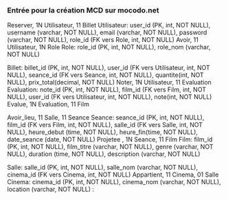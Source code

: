 ### Entrée pour la création MCD sur mocodo.net
Reserver, 1N Utilisateur, 11 Billet
Utilisateur: user_id (PK, int, NOT NULL), username (varchar, NOT NULL), email (varchar, NOT NULL), password (varchar, NOT NULL), role_id (FK vers Role, int, NOT NULL)
Avoir, 11 Utilisateur, 1N Role
Role: role_id (PK, int, NOT NULL), role_nom (varchar, NOT NULL)

Billet: billet_id (PK, int, NOT NULL), user_id (FK vers Utilisateur, int, NOT NULL), seance_id (FK vers Seance, int, NOT NULL), quantite(int, NOT NULL), prix_total(decimal, NOT NULL)
Noter, 1N Utilisateur, 11 Evaluation
Evaluation: note_id (PK, int, NOT NULL), film_id (FK vers Film, int, NOT NULL), user_id (FK vers Utilisateur, int, NOT NULL), note(int, NOT NULL)
Evalue, 1N Evaluation, 11 Film

Avoir_lieu, 11 Salle, 11 Seance
Seance: seance_id (PK, int, NOT NULL), film_id (FK vers Film, int, NOT NULL), salle_id (FK vers Salle, int, NOT NULL), heure_debut (time, NOT NULL), heure_fin(time, NOT NULL), date_seance (date, NOT NULL)
Projetee , 1N Seance, 11 Film
Film: film_id (PK, int, NOT NULL), film_titre (varchar, NOT NULL), genre (varchar, NOT NULL), duration (time, NOT NULL), description (varchar, NOT NULL)

Salle: salle_id (PK, int, NOT NULL), salle_nom (varchar, NOT NULL), cinema_id (FK vers Cinema, int, NOT NULL)
Appartient, 11 Cinema, 01 Salle
Cinema: cinema_id (PK, int, NOT NULL), cinema_nom (varchar, NOT NULL), location (varchar, NOT NULL)
: